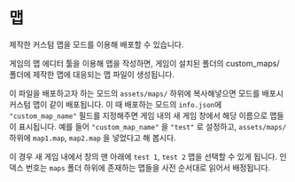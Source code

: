 # 맵

제작한 커스텀 맵을 모드를 이용해 배포할 수 있습니다.

게임의 맵 에디터 툴을 이용해 맵을 작성하면, 게임이 설치된 폴더의 custom_maps/ 폴더에 제작한 맵에 대응되는 맵 파일이 생성됩니다.

이 파일을 배포하고자 하는 모드의 `assets/maps/` 하위에 복사해넣으면 모드를 배포시 커스텀 맵이 같이 배포됩니다. 이 때 배포하는 모드의 `info.json`에 `"custom_map_name"` 필드를 지정해주면 게임 내의 새 게임 창에서 해당 이름으로 맵들이 표시됩니다. 예를 들어 `"custom_map_name"` 을 `"test"` 로 설정하고, `assets/maps/` 하위에 `map1.map`, `map2.map` 을 넣었다고 해 봅시다.

이 경우 새 게임 내에서 창의 맨 아래에 `test 1`, `test 2` 맵을 선택할 수 있게 됩니다. 인덱스 번호는 `maps` 폴더 하위에 존재하는 맵들을 사전 순서대로 읽어서 배정됩니다.
